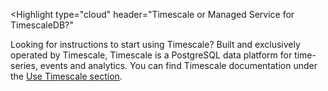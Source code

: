 <Highlight
  type="cloud"
  header="Timescale or Managed Service for TimescaleDB?"
>

Looking for instructions to start using Timescale? Built and exclusively operated by
Timescale, Timescale is a PostgreSQL data platform for time-series, events and
analytics. You can find Timescale documentation under the
[Use Timescale section](https://docs.timescale.com/use-timescale/latest/).

</Highlight>
